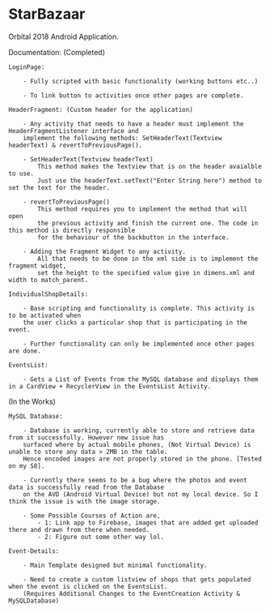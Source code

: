 # StarBazaar

Orbital 2018 Android Application.

Documentation: 
(Completed)
	
	LoginPage:

		- Fully scripted with basic functionality (working buttons etc..)

		- To link button to activities once other pages are complete.

	HeaderFragment: (Custom header for the application)

		- Any activity that needs to have a header must implement the HeaderFragmentListener interface and 
		implement the following methods: SetHeaderText(Textview headerText) & revertToPreviousPage().

		- SetHeaderText(Textview headerText)
			This method makes the Textview that is on the header avaialble to use. 
			Just use the headerText.setText("Enter String here") method to set the text for the header.

		- revertToPreviousPage()
			This method requires you to implement the method that will open 
			the previous activity and finish the current one. The code in this method is directly responsible 
			for the behaviour of the backbutton in the interface.

		- Adding the Fragment Widget to any activity.
			All that needs to be done in the xml side is to implement the fragment widget, 
			set the height to the specified value give in dimens.xml and width to match_parent.

	IndividualShopDetails:

		- Base scripting and functionality is complete. This activity is to be activated when 
		the user clicks a particular shop that is participating in the event.

		- Further functionality can only be implemented once other pages are done.

	EventsList:
		
		- Gets a List of Events from the MySQL database and displays them in a CardView + RecyclerView in the EventsList Activity.
	

(In the Works)

	MySQL Database:
		
		- Database is working, currently able to store and retrieve data from it successfully. However new issue has 
		surfaced where by actual mobile phones, (Not Virtual Device) is unable to store any data > 2MB in the table. 
		Hence encoded images are not properly stored in the phone. [Tested on my S8].

		- Currently there seems to be a bug where the photos and event data is successfully read from the Database 
		on the AVD (Android Virtual Device) but not my local device. So I think the issue is with the image storage.

		- Some Possible Courses of Action are,
			- 1: Link app to Firebase, images that are added get uploaded there and drawn from there when needed.
			- 2: Figure out some other way lol.
	
	Event-Details:

		- Main Template designed but minimal functionality.

		- Need to create a custom listview of shops that gets populated when the event is clicked on the EventsList.
		(Requires Additional Changes to the EventCreation Activity & MySQLDatabase)